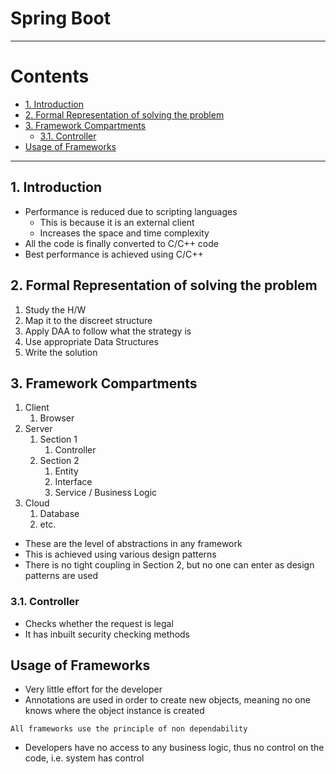 # Spring Boot <!-- omit in toc -->

---

# Contents <!-- omit in toc -->

- [1. Introduction](#1-introduction)
- [2. Formal Representation of solving the problem](#2-formal-representation-of-solving-the-problem)
- [3. Framework Compartments](#3-framework-compartments)
  - [3.1. Controller](#31-controller)
- [Usage of Frameworks](#usage-of-frameworks)

---

## 1. Introduction

- Performance is reduced due to scripting languages
  - This is because it is an external client
  - Increases the space and time complexity
- All the code is finally converted to C/C++ code
- Best performance is achieved using C/C++

## 2. Formal Representation of solving the problem

1. Study the H/W
2. Map it to the discreet structure
3. Apply DAA to follow what the strategy is
4. Use appropriate Data Structures
5. Write the solution

## 3. Framework Compartments

1. Client
   1. Browser
2. Server
   1. Section 1
      1. Controller
   2. Section 2
      1. Entity
      2. Interface
      3. Service / Business Logic
3. Cloud
   1. Database
   2. etc.

- These are the level of abstractions in any framework
- This is achieved using various design patterns
- There is no tight coupling in Section 2, but no one can enter as design patterns are used

### 3.1. Controller

- Checks whether the request is legal
- It has inbuilt security checking methods

## Usage of Frameworks

- Very little effort for the developer
- Annotations are used in order to create new objects, meaning no one knows where the object instance is created

```
All frameworks use the principle of non dependability
```

- Developers have no access to any business logic, thus no control on the code, i.e. system has control